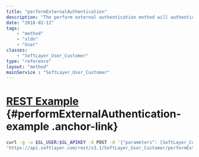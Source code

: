 ```yaml
---
title: "performExternalAuthentication"
description: "The perform external authentication method will authenticate the given external authentication container with an external vendor.  The authentication container and its contents will be verified before an attempt is made to authenticate the contents of the container with an external vendor. "
date: "2018-02-12"
tags:
    - "method"
    - "sldn"
    - "User"
classes:
    - "SoftLayer_User_Customer"
type: "reference"
layout: "method"
mainService : "SoftLayer_User_Customer"
---
```


# [REST Example](#performExternalAuthentication-example) <a href="/article/rest/"><i class="fas fa-question"></i></a> {#performExternalAuthentication-example .anchor-link} 
```bash
curl -g -u $SL_USER:$SL_APIKEY -X POST -d '{"parameters": [SoftLayer_Container_User_Customer_External_Binding]}' \
'https://api.softlayer.com/rest/v3.1/SoftLayer_User_Customer/performExternalAuthentication'
```

